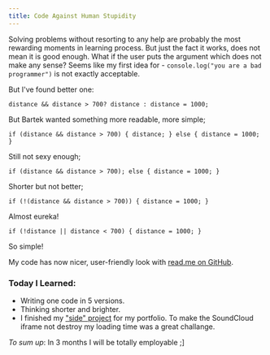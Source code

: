 ```yaml
--- 
title: Code Against Human Stupidity
---
```


Solving problems without resorting to any help are probably the most rewarding moments in learning process. But just the fact it works, does not mean it is good enough. 
What if the user puts the argument which does not make any sense? Seems like my first idea for - `console.log("you are a bad programmer")` is not exactly acceptable.

But I've found better one: 

`distance && distance > 700? distance : distance = 1000;`

But Bartek wanted something more readable, more simple;

`if (distance && distance > 700) {
       distance;
    }
    else {
        distance = 1000;
    }`

Still not sexy enough;

`if (distance && distance > 700);
    else {
       distance = 1000;
    }`

Shorter but not better;

`if (!(distance && distance > 700)) {
       distance = 1000;
    }`

Almost eureka!

`if (!distance || distance < 700) {
       distance = 1000;
    }`

So simple!

My code has now nicer, user-friendly look with [read.me on GitHub](https://github.com/lipenco/impress.js-myscript).

### Today I Learned:
* Writing one code in 5 versions.
* Thinking shorter and brighter.
* I finished my ["side" project](http://lipen.co/til-informal-tech-education/) for my portfolio. To make the SoundCloud iframe not destroy my loading time was a great challange.

_To sum up_:
In 3 months I will be totally employable ;]



